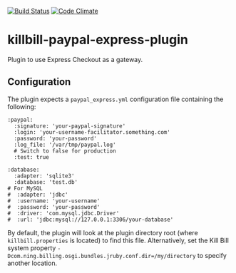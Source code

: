 [![Build Status](https://travis-ci.org/killbill/killbill-paypal-express-plugin.png)](https://travis-ci.org/killbill/killbill-paypal-express-plugin)
[![Code Climate](https://codeclimate.com/github/killbill/killbill-paypal-express-plugin.png)](https://codeclimate.com/github/killbill/killbill-paypal-express-plugin)

killbill-paypal-express-plugin
==============================

Plugin to use Express Checkout as a gateway.

Configuration
-------------

The plugin expects a `paypal_express.yml` configuration file containing the following:

```
:paypal:
  :signature: 'your-paypal-signature'
  :login: 'your-username-facilitator.something.com'
  :password: 'your-password'
  :log_file: '/var/tmp/paypal.log'
  # Switch to false for production
  :test: true

:database:
  :adapter: 'sqlite3'
  :database: 'test.db'
# For MySQL
#  :adapter: 'jdbc'
#  :username: 'your-username'
#  :password: 'your-password'
#  :driver: 'com.mysql.jdbc.Driver'
#  :url: 'jdbc:mysql://127.0.0.1:3306/your-database'
```

By default, the plugin will look at the plugin directory root (where `killbill.properties` is located) to find this file.
Alternatively, set the Kill Bill system property `-Dcom.ning.billing.osgi.bundles.jruby.conf.dir=/my/directory` to specify another location.
